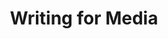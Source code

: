 ---
title: Writing for Media
number: COMM 230W
course-type: [Prescribed]
description: This course is an introduction to writing for various kinds of mass communication media. Students will practice writing public relations news releases, public information announcements, print, television and radio advertisements, as well as news stories and editorials. Students will be given weekly writing assignments, some of which will be re-writes of earlier submissions. In-class exercises will include various writing exercises designed to get students more comfortable with writing for media.
bulletin-link: http://bulletins.psu.edu/undergrad/courses/I/COMM/230W
pathway-list:
---